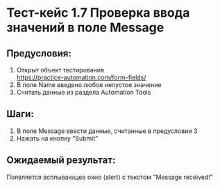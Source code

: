 # Тест-кейс 1.7 Проверка ввода значений в поле Message

## Предусловия:
1. Открыт объект тестирования  
https://practice-automation.com/form-fields/
2. В поле Name введено любое непустое значение
3. Считать данные из раздела Automation Tools

## Шаги:
1. В поле Message ввести данные, считанные в предусловии 3
2. Нажать на кнопку "Submit"

## Ожидаемый результат:
Появляется всплывающее окно (alert) с текстом "Message received!"
